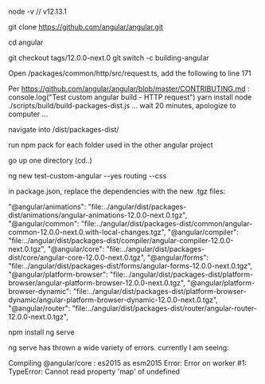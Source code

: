 node -v
// v12.13.1

git clone https://github.com/angular/angular.git

cd angular

git checkout tags/12.0.0-next.0
git switch -c building-angular

Open /packages/common/http/src/request.ts, add the following to line 171

Per https://github.com/angular/angular/blob/master/CONTRIBUTING.md :
console.log("Test custom angular build - HTTP request")
yarn install
node ./scripts/build/build-packages-dist.js
... wait 20 minutes, apologize to computer ...

navigate into /dist/packages-dist/

run npm pack for each folder used in the other angular project

go up one directory (cd..)

ng new test-custom-angular
--yes routing
--css

in package.json, replace the dependencies with the new .tgz files:

"@angular/animations": "file:../angular/dist/packages-dist/animations/angular-animations-12.0.0-next.0.tgz",
"@angular/common": "file:../angular/dist/packages-dist/common/angular-common-12.0.0-next.0.with-local-changes.tgz",
"@angular/compiler": "file:../angular/dist/packages-dist/compiler/angular-compiler-12.0.0-next.0.tgz",
"@angular/core": "file:../angular/dist/packages-dist/core/angular-core-12.0.0-next.0.tgz",
"@angular/forms": "file:../angular/dist/packages-dist/forms/angular-forms-12.0.0-next.0.tgz",
"@angular/platform-browser": "file:../angular/dist/packages-dist/platform-browser/angular-platform-browser-12.0.0-next.0.tgz",
"@angular/platform-browser-dynamic": "file:../angular/dist/packages-dist/platform-browser-dynamic/angular-platform-browser-dynamic-12.0.0-next.0.tgz",
"@angular/router": "file:../angular/dist/packages-dist/router/angular-router-12.0.0-next.0.tgz",

npm install
ng serve

ng serve has thrown a wide variety of errors. currently I am seeing:

Compiling @angular/core : es2015 as esm2015
Error: Error on worker #1: TypeError: Cannot read property 'map' of undefined